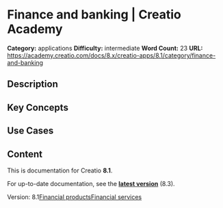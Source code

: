 # Finance and banking | Creatio Academy

**Category:** applications **Difficulty:** intermediate **Word Count:** 23
**URL:**
https://academy.creatio.com/docs/8.x/creatio-apps/8.1/category/finance-and-banking

## Description

## Key Concepts

## Use Cases

## Content

This is documentation for Creatio **8.1**.

For up-to-date documentation, see the
**[latest version](/docs/8.x/creatio-apps/category/finance-and-banking)** (8.3).

Version:
8.1[Financial products](/docs/8.x/creatio-apps/8.1/category/financial-products)[Financial services](/docs/8.x/creatio-apps/8.1/category/financial-services)
